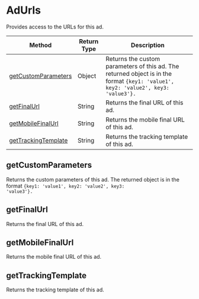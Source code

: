# AdUrls
Provides access to the URLs for this ad.

|Method|Return Type|Description|
|-|-|-
[getCustomParameters]('#getCustomParameters')|Object|Returns the custom parameters of this ad. The returned object is in the format <code>{key1: 'value1', key2: 'value2', key3: 'value3'}.</code><br />
[getFinalUrl]('#getFinalUrl')|String|Returns the final URL of this ad.<br />
[getMobileFinalUrl]('#getMobileFinalUrl')|String|Returns the mobile final URL of this ad.<br />
[getTrackingTemplate]('#getTrackingTemplate')|String|Returns the tracking template of this ad.<br />

<a name="getCustomParameters"></a>
## getCustomParameters
Returns the custom parameters of this ad. The returned object is in the format <code>{key1: 'value1', key2: 'value2', key3: 'value3'}.</code>


<a name="getFinalUrl"></a>
## getFinalUrl
Returns the final URL of this ad.


<a name="getMobileFinalUrl"></a>
## getMobileFinalUrl
Returns the mobile final URL of this ad.


<a name="getTrackingTemplate"></a>
## getTrackingTemplate
Returns the tracking template of this ad.


